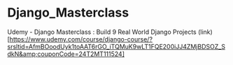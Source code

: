 # Django_Masterclass
Udemy - Django Masterclass : Build 9 Real World Django Projects (link)[https://www.udemy.com/course/django-course/?srsltid=AfmBOoodUyk1toAAT6rGO_iTQMuK9wLT1FQE200iJJ4ZMjBDSOZ_SdkN&amp;couponCode=24T2MT111524]
